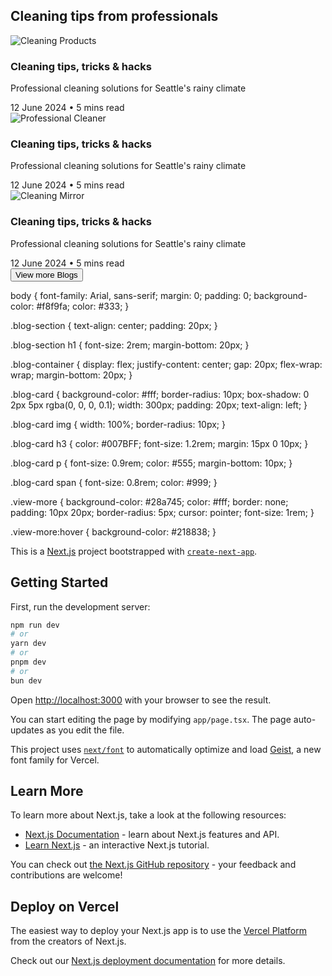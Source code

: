 <!DOCTYPE html>
<html lang="en">
<head>
    <meta charset="UTF-8">
    <meta name="viewport" content="width=device-width, initial-scale=1.0">
    <title>Cleaning Tips</title>
    <link rel="stylesheet" href="styles.css">
</head>
<body>
    <section class="blog-section">
        <h1>Cleaning tips from professionals</h1>
        <div class="blog-container">
            <div class="blog-card">
                <img src="image1.jpg" alt="Cleaning Products">
                <h3>Cleaning tips, tricks & hacks</h3>
                <p>Professional cleaning solutions for Seattle's rainy climate</p>
                <span>12 June 2024 • 5 mins read</span>
            </div>
            <div class="blog-card">
                <img src="image2.jpg" alt="Professional Cleaner">
                <h3>Cleaning tips, tricks & hacks</h3>
                <p>Professional cleaning solutions for Seattle's rainy climate</p>
                <span>12 June 2024 • 5 mins read</span>
            </div>
            <div class="blog-card">
                <img src="image3.jpg" alt="Cleaning Mirror">
                <h3>Cleaning tips, tricks & hacks</h3>
                <p>Professional cleaning solutions for Seattle's rainy climate</p>
                <span>12 June 2024 • 5 mins read</span>
            </div>
        </div>
        <button class="view-more">View more Blogs</button>
    </section>
</body>
</html>

body {
    font-family: Arial, sans-serif;
    margin: 0;
    padding: 0;
    background-color: #f8f9fa;
    color: #333;
}

.blog-section {
    text-align: center;
    padding: 20px;
}

.blog-section h1 {
    font-size: 2rem;
    margin-bottom: 20px;
}

.blog-container {
    display: flex;
    justify-content: center;
    gap: 20px;
    flex-wrap: wrap;
    margin-bottom: 20px;
}

.blog-card {
    background-color: #fff;
    border-radius: 10px;
    box-shadow: 0 2px 5px rgba(0, 0, 0, 0.1);
    width: 300px;
    padding: 20px;
    text-align: left;
}

.blog-card img {
    width: 100%;
    border-radius: 10px;
}

.blog-card h3 {
    color: #007BFF;
    font-size: 1.2rem;
    margin: 15px 0 10px;
}

.blog-card p {
    font-size: 0.9rem;
    color: #555;
    margin-bottom: 10px;
}

.blog-card span {
    font-size: 0.8rem;
    color: #999;
}

.view-more {
    background-color: #28a745;
    color: #fff;
    border: none;
    padding: 10px 20px;
    border-radius: 5px;
    cursor: pointer;
    font-size: 1rem;
}

.view-more:hover {
    background-color: #218838;
}

This is a [Next.js](https://nextjs.org) project bootstrapped with [`create-next-app`](https://nextjs.org/docs/app/api-reference/cli/create-next-app).

## Getting Started

First, run the development server:

```bash
npm run dev
# or
yarn dev
# or
pnpm dev
# or
bun dev
```

Open [http://localhost:3000](http://localhost:3000) with your browser to see the result.

You can start editing the page by modifying `app/page.tsx`. The page auto-updates as you edit the file.

This project uses [`next/font`](https://nextjs.org/docs/app/building-your-application/optimizing/fonts) to automatically optimize and load [Geist](https://vercel.com/font), a new font family for Vercel.

## Learn More

To learn more about Next.js, take a look at the following resources:

- [Next.js Documentation](https://nextjs.org/docs) - learn about Next.js features and API.
- [Learn Next.js](https://nextjs.org/learn) - an interactive Next.js tutorial.

You can check out [the Next.js GitHub repository](https://github.com/vercel/next.js) - your feedback and contributions are welcome!

## Deploy on Vercel

The easiest way to deploy your Next.js app is to use the [Vercel Platform](https://vercel.com/new?utm_medium=default-template&filter=next.js&utm_source=create-next-app&utm_campaign=create-next-app-readme) from the creators of Next.js.

Check out our [Next.js deployment documentation](https://nextjs.org/docs/app/building-your-application/deploying) for more details.
